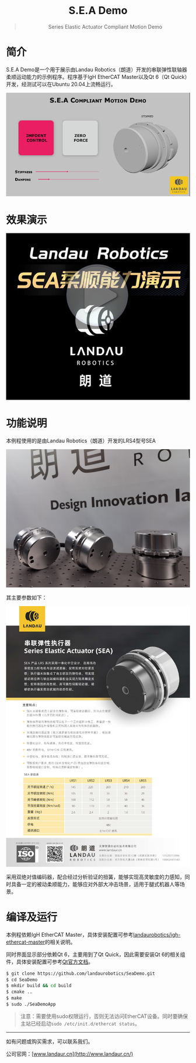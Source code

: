 <div align="center">
  <img src="./rocos-app.png" alt="" height="150">
  <h1>S.E.A Demo</h1>
  <blockquote>Series Elastic Actuator Compliant Motion Demo</blockquote>
</div>

# 简介

S.E.A Demo是一个用于展示由Landau Robotics（朗道）开发的串联弹性联轴器柔顺运动能力的示例程序。程序基于IgH EtherCAT Master以及Qt 6（Qt Quick）开发，经测试可以在Ubuntu 20.04上流畅运行。

 ![ui](docs/ui.png)

# 效果演示

[![](docs/play.png)](https://player.bilibili.com/player.html?aid=742605928&bvid=BV1Gk4y1u7ni&cid=1170820209&page=1)

# 功能说明

本例程使用的是由Landau Robotics（朗道）开发的LRS4型号SEA

![sea_photo](docs/LRS4_photo.jpg)

其主要参数如下：

![sea_param](docs/LRS4_param.jpg)


采用双绝对值编码器，配合经过分析验证的扭簧，能够实现高灵敏度的力感知，同时具备一定的被动柔顺能力，能够应对外部大冲击场景，适用于腿式机器人等场景。
# 编译及运行

本例程依赖IgH EtherCAT Master，具体安装配置可参考[landaurobotics/igh-ethercat-master](https://github.com/landaurobotics/igh-ethercat-master)的相关说明。

同时界面显示部分依赖Qt 6，主要用到了Qt Quick，因此需要安装Qt 6的相关组件，具体安装配置可参考[Qt官方文档](https://doc.qt.io/qt-6/gettingstarted.html)。

```bash
$ git clone https://github.com/landaurobotics/SeaDemo.git
$ cd SeaDemo
$ mkdir build && cd build
$ cmake ..
$ make
$ sudo ./SeaDemoApp
```

> 注意：需要使用sudo权限运行，否则无法访问EtherCAT设备。同时要确保主站已经启动`sudo /etc/init.d/ethercat status`。


---

如有问题或购买需求，可以联系我们。

公司官网：[www.landaur.cn](http://www.landaur.cn/)
